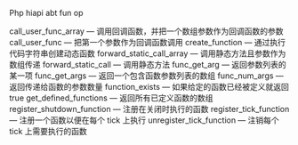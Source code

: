 Php hiapi abt fun op

call_user_func_array — 调用回调函数，并把一个数组参数作为回调函数的参数
call_user_func — 把第一个参数作为回调函数调用
create_function — 通过执行代码字符串创建动态函数
forward_static_call_array — 调用静态方法且参数作为数组传递
forward_static_call — 调用静态方法
func_get_arg — 返回参数列表的某一项
func_get_args — 返回一个包含函数参数列表的数组
func_num_args — 返回传递给函数的参数数量
function_exists — 如果给定的函数已经被定义就返回 true
get_defined_functions — 返回所有已定义函数的数组
register_shutdown_function — 注册在关闭时执行的函数
register_tick_function — 注册一个函数以便在每个 tick 上执行
unregister_tick_function — 注销每个 tick 上需要执行的函数

